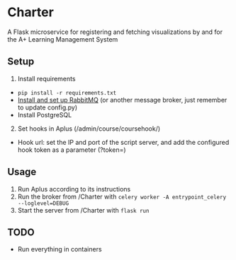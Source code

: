 # Charter

A Flask microservice for registering and fetching visualizations by and for the A+ Learning Management System

## Setup
1. Install requirements
  - `pip install -r requirements.txt`
  - [Install and set up RabbitMQ](https://docs.celeryproject.org/en/latest/getting-started/brokers/rabbitmq.html) (or another message broker, just remember to update config.py)
  - Install PostgreSQL
2. Set hooks in Aplus (/admin/course/coursehook/)
  - Hook url: set the IP and port of the script server, and add the configured hook token as a parameter (?token=)

## Usage
1. Run Aplus according to its instructions
2. Run the broker from /Charter with `celery worker -A entrypoint_celery --loglevel=DEBUG`
3. Start the server from /Charter with `flask run`

## TODO
- Run everything in containers

